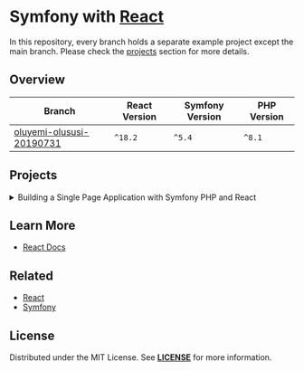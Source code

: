 # Symfony with [React][react_website]

In this repository, every branch holds a separate example project except the main branch.
Please check the [projects](#projects) section for more details.

## Overview
| Branch                                                  | React Version | Symfony Version | PHP Version |
|---------------------------------------------------------|---------------|-----------------|-------------|
| [oluyemi-olususi-20190731][oluyemi-olususi-20190731-tt] | `^18.2`       | `^5.4`          | `^8.1`      |


## Projects
<details><summary>Building a Single Page Application with Symfony PHP and React</summary>  
<p>  

<img 
src="https://user-images.githubusercontent.com/5810350/220195252-d7cd333b-a417-4848-871d-ab3429fdce08.png" 
alt="Symfony React Project"
width="50%"
/>  

**Resources:**
- [Building a Single Page Application with Symfony PHP and React](https://www.twilio.com/blog/building-a-single-page-application-with-symfony-php-and-react)
  <br/>


#### Installation
```bash
git clone git@github.com:habibun/symfony-react.git
cd symfony-react
git checkout oluyemi-olususi-20190731
symfony composer install
yarn install
symfony server:start
```

</p>
</details>


## Learn More
- [React Docs](https://reactjs.org/docs/getting-started.html)


## Related
- [React](https://github.com/habibun/react)
- [Symfony](https://github.com/habibun/symfony)


<!-- LICENSE -->
## License
Distributed under the MIT License. See **[LICENSE][license]** for more information.



[//]: # (Links)
[license]: https://github.com/habibun/symfony-react/blob/main/LICENSE
[raect]: https://reactjs.org/

[react_website]: https://netgen.io/layouts
[oluyemi-olususi-20190731]: https://github.com/habibun/symfony-react/tree/oluyemi-olususi-20190731
[oluyemi-olususi-20190731-tt]: https://github.com/habibun/symfony-react/tree/oluyemi-olususi-20190731 "Building a Single Page Application with Symfony PHP and React"
